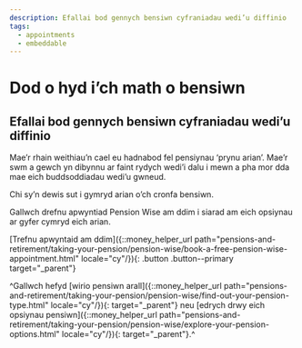 ```yaml
---
description: Efallai bod gennych bensiwn cyfraniadau wedi’u diffinio
tags:
  - appointments
  - embeddable
---
```


# Dod o hyd i’ch math o bensiwn

## Efallai bod gennych bensiwn cyfraniadau wedi’u diffinio

Mae’r rhain weithiau’n cael eu hadnabod fel pensiynau ‘prynu arian’. Mae’r swm a gewch yn dibynnu ar faint rydych wedi’i dalu i mewn a pha mor dda mae eich buddsoddiadau wedi’u gwneud.

Chi sy’n dewis sut i gymryd arian o’ch cronfa bensiwn.

Gallwch drefnu apwyntiad Pension Wise am ddim i siarad am eich opsiynau ar gyfer cymryd eich arian.

[Trefnu apwyntaid am ddim]({::money_helper_url path="pensions-and-retirement/taking-your-pension/pension-wise/book-a-free-pension-wise-appointment.html" locale="cy"/}){: .button .button--primary target="_parent"}

^Gallwch hefyd [wirio pensiwn arall]({::money_helper_url path="pensions-and-retirement/taking-your-pension/pension-wise/find-out-your-pension-type.html" locale="cy"/}){: target="_parent"} neu [edrych drwy eich opsiynau pensiwn]({::money_helper_url path="pensions-and-retirement/taking-your-pension/pension-wise/explore-your-pension-options.html" locale="cy"/}){: target="_parent"}.^
